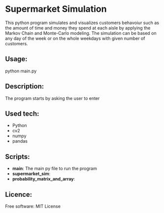 # Supermarket Simulation

This python program simulates and visualizes customers behavoiur such as the amount of time and money they spend at each aisle by applying the Markov Chain and Monte-Carlo modeling. The simulation can be based on any day of the week or on the whole weekdays with given number of customers.

## Usage:
python main.py

## Description:
The program starts by asking the user to enter 

## Used tech:
 - Python
 - cv2
 - numpy
 - pandas

## Scripts:
- **main**: The main py file to run the program
- **supermarket_sim**: 
- **probability_matrix_and_array**: 

## Licence:

Free software: MIT License

